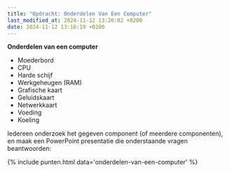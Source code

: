 ```yaml
---
title: "Opdracht: Onderdelen Van Een Computer"
last_modified_at: 2024-11-12 13:26:02 +0200
date: 2024-11-12 13:16:19 +0200
---
```


**Onderdelen van een computer**
- Moederbord
- CPU
- Harde schijf
- Werkgeheugen (RAM)
- Grafische kaart
- Geluidskaart
- Netwerkkaart
- Voeding
- Koeling

Iedereen onderzoek het gegeven component (of meerdere componenten), en maak een PowerPoint presentatie die onderstaande vragen beantwoorden:

{% include punten.html data='onderdelen-van-een-computer' %} 
